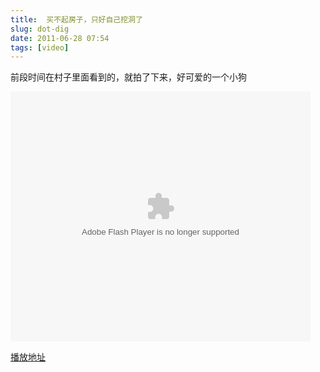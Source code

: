 ```yaml
---
title:  买不起房子，只好自己挖洞了
slug: dot-dig
date: 2011-06-28 07:54
tags: [video]
---
```


前段时间在村子里面看到的，就拍了下来，好可爱的一个小狗

<embed src="http://www.tudou.com/v/AFmjZqqN5Hw/&rpid=11379830/v.swf" type="application/x-shockwave-flash" allowscriptaccess="always" allowfullscreen="true" wmode="opaque" width="480" height="400"></embed><br />

[播放地址](http://www.tudou.com/programs/view/AFmjZqqN5Hw/&rpid=11379830)

